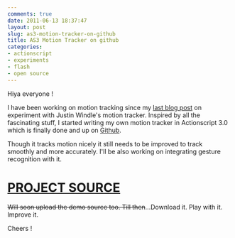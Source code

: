 ```yaml
---
comments: true
date: 2011-06-13 18:37:47
layout: post
slug: as3-motion-tracker-on-github
title: AS3 Motion Tracker on github
categories:
- actionscript
- experiments
- flash
- open source
---
```


Hiya everyone !

I have been working on motion tracking since my [last blog post](http://kushagragour.in/blog/2011/06/a-supercool-night-with-motion-tracking/) on experiment with Justin Windle's motion tracker. Inspired by all the fascinating stuff, I started writing my own motion tracker in Actionscript 3.0 which is finally done and up on [Github](https://github.com).

Though it tracks motion nicely it still needs to be improved to track smoothly and more accurately. I'll be also working on integrating gesture recognition with it.


# **[PROJECT SOURCE](https://github.com/chinchang/AS3-Motion-Tracker)**


<del>Will soon upload the demo source too. Till then</del>...Download it. Play with it. Improve it.

Cheers !
